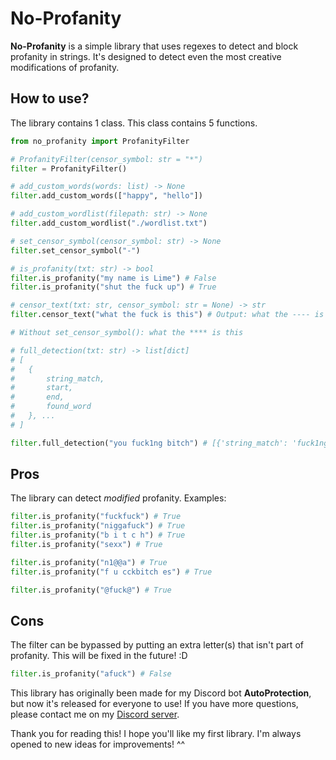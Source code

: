 # No-Profanity
**No-Profanity** is a simple library that uses regexes to detect and block profanity in strings. It's designed to detect even the most creative modifications of profanity.

## How to use?
The library contains 1 class. This class contains 5 functions.

```py
from no_profanity import ProfanityFilter

# ProfanityFilter(censor_symbol: str = "*")
filter = ProfanityFilter()

# add_custom_words(words: list) -> None
filter.add_custom_words(["happy", "hello"])

# add_custom_wordlist(filepath: str) -> None
filter.add_custom_wordlist("./wordlist.txt")

# set_censor_symbol(censor_symbol: str) -> None
filter.set_censor_symbol("-")

# is_profanity(txt: str) -> bool
filter.is_profanity("my name is Lime") # False
filter.is_profanity("shut the fuck up") # True

# censor_text(txt: str, censor_symbol: str = None) -> str
filter.censor_text("what the fuck is this") # Output: what the ---- is this

# Without set_censor_symbol(): what the **** is this

# full_detection(txt: str) -> list[dict]
# [
#   {
#       string_match,
#       start,
#       end,
#       found_word
#   }, ...
# ]

filter.full_detection("you fuck1ng bitch") # [{'string_match': 'fuck1ng', 'start': 4, 'end': 11, 'found_word': 'fucking'}, {'string_match': 'bitch', 'start': 12, 'end': 17, 'found_word': 'bitch'}]
```

## Pros
The library can detect *modified* profanity. Examples:
```py
filter.is_profanity("fuckfuck") # True
filter.is_profanity("niggafuck") # True
filter.is_profanity("b i t c h") # True
filter.is_profanity("sexx") # True

filter.is_profanity("n1@@a") # True
filter.is_profanity("f u cckbitch es") # True

filter.is_profanity("@fuck@") # True
```

## Cons
The filter can be bypassed by putting an extra letter(s) that isn't part of profanity. This will be fixed in the future! :D
```py
filter.is_profanity("afuck") # False
```

This library has originally been made for my Discord bot **AutoProtection**, but now it's released for everyone to use!
If you have more questions, please contact me on my [Discord server](https://discord.com/invite/tr55DGHEwN).

Thank you for reading this! I hope you'll like my first library. I'm always opened to new ideas for improvements! ^^
